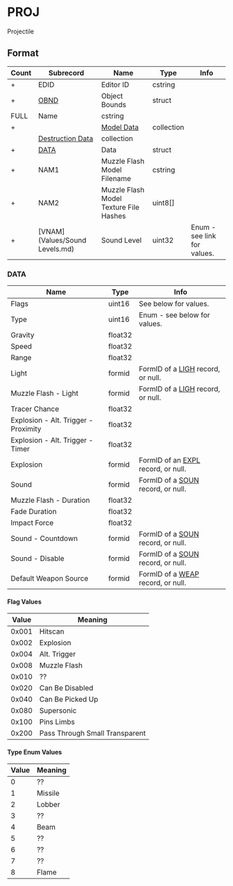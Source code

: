 PROJ
====

Projectile

## Format

Count | Subrecord | Name | Type | Info
------|-------|------|------|-----
+ | EDID | Editor ID | cstring |
+ | [OBND](Subrecords/OBND.md) | Object Bounds | struct |
 | FULL | Name | cstring |
+ | | [Model Data](Subrecords/Model.md) | collection |
 | | [Destruction Data](Subrecords/Destruction.md) | collection |
+ | [DATA](#data) | Data | struct 
+ | NAM1 | Muzzle Flash Model Filename | cstring |
+ | NAM2 | Muzzle Flash Model Texture File Hashes | uint8[] |
+ | [VNAM](Values/Sound Levels.md) | Sound Level | uint32 | Enum - see link for values.
 
### DATA

Name | Type | Info
-----|------|-----
Flags | uint16 | See below for values.
Type | uint16 | Enum - see below for values.
Gravity | float32 |
Speed | float32 |
Range | float32 |
Light | formid | FormID of a [LIGH](LIGH.md) record, or null.
Muzzle Flash - Light | formid | FormID of a [LIGH](LIGH.md) record, or null.
Tracer Chance | float32 |
Explosion - Alt. Trigger - Proximity | float32 |
Explosion - Alt. Trigger - Timer | float32 |
Explosion | formid | FormID of an [EXPL](EXPL.md) record, or null.
Sound | formid | FormID of a [SOUN](SOUN.md) record, or null.
Muzzle Flash - Duration | float32 |
Fade Duration | float32 |
Impact Force | float32 |
Sound - Countdown | formid | FormID of a [SOUN](SOUN.md) record, or null.
Sound - Disable | formid | FormID of a [SOUN](SOUN.md) record, or null.
Default Weapon Source | formid | FormID of a [WEAP](WEAP.md) record, or null.
 
#### Flag Values

Value | Meaning
------|--------
0x001 | Hitscan
0x002 | Explosion
0x004 | Alt. Trigger
0x008 | Muzzle Flash
0x010 | ??
0x020 | Can Be Disabled
0x040 | Can Be Picked Up
0x080 | Supersonic
0x100 | Pins Limbs
0x200 | Pass Through Small Transparent

#### Type Enum Values

Value | Meaning
------|--------
0 | ??
1 | Missile
2 | Lobber
3 | ??
4 | Beam
5 | ??
6 | ??
7 | ??
8 | Flame
 
 
